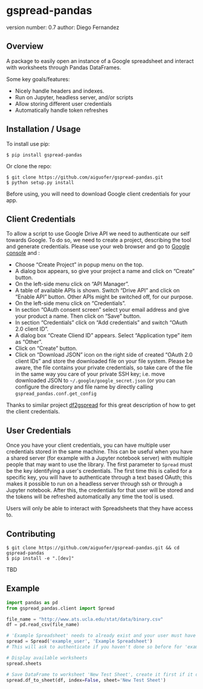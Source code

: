 gspread-pandas
===============================

version number: 0.7
author: Diego Fernandez

Overview
--------

A package to easily open an instance of a Google spreadsheet and interact with worksheets through Pandas DataFrames.

Some key goals/features:

* Nicely handle headers and indexes.
* Run on Jupyter, headless server, and/or scripts
* Allow storing different user credentials
* Automatically handle token refreshes

Installation / Usage
--------------------

To install use pip:

```
$ pip install gspread-pandas
```

Or clone the repo:

```
$ git clone https://github.com/aiguofer/gspread-pandas.git
$ python setup.py install
```

Before using, you will need to download Google client credentials for your app.

Client Credentials
----------------

To allow a script to use Google Drive API we need to authenticate our self towards Google. To do so, we need to create a project, describing the tool and generate credentials. Please use your web browser and go to [Google console](https://console.developers.google.com/) and :

* Choose “Create Project” in popup menu on the top.
* A dialog box appears, so give your project a name and click on “Create” button.
* On the left-side menu click on “API Manager”.
* A table of available APIs is shown. Switch “Drive API” and click on “Enable API” button. Other APIs might be switched off, for our purpose.
* On the left-side menu click on “Credentials”.
* In section “OAuth consent screen” select your email address and give your product a name. Then click on “Save” button.
* In section “Credentials” click on “Add credentials” and switch “OAuth 2.0 client ID”.
* A dialog box “Create Cliend ID” appears. Select “Application type” item as “Other”.
* Click on “Create” button.
* Click on “Download JSON” icon on the right side of created “OAuth 2.0 client IDs” and store the downloaded file on your file system. Please be aware, the file contains your private credentials, so take care of the file in the same way you care of your private SSH key; i.e. move downloaded JSON to `~/.google/google_secret.json` (or you can configure the directory and file name by directly calling `gspread_pandas.conf.get_config`

Thanks to similar project [df2gspread](https://github.com/maybelinot/df2gspread) for this great description of how to get the client credentials.

User Credentials
----------------

Once you have your client credentials, you can have multiple user credentials stored in the same machine. This can be useful when you have a shared server (for example with a Jupyter notebook server) with multiple people that may want to use the library. The first parameter to `Spread` must be the key identifying a user's credentials. The first time this is called for a specific key, you will have to authenticate through a text based OAuth; this makes it possible to run on a headless server through ssh or through a Jupyter notebook. After this, the credentials for that user will be stored and the tokens will be refreshed automatically any time the tool is used.

Users will only be able to interact with Spreadsheets that they have access to.

Contributing
------------

```
$ git clone https://github.com/aiguofer/gspread-pandas.git && cd gspread-pandas
$ pip install -e ".[dev]"
```

TBD

Example
-------

```python
import pandas as pd
from gspread_pandas.client import Spread

file_name = "http://www.ats.ucla.edu/stat/data/binary.csv"
df = pd.read_csv(file_name)

# 'Example Spreadsheet' needs to already exist and your user must have access to it
spread = Spread('example_user', 'Example Spreadsheet')
# This will ask to authenticate if you haven't done so before for 'example_user'

# Display available worksheets
spread.sheets

# Save DataFrame to worksheet 'New Test Sheet', create it first if it doesn't exist
spread.df_to_sheet(df, index=False, sheet='New Test Sheet')
```
